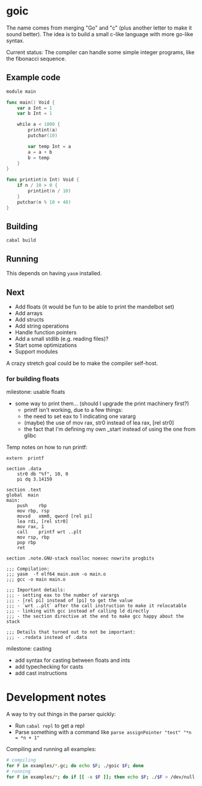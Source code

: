 
# goic

The name comes from merging "Go" and "c" (plus another letter to make it sound better).
The idea is to build a small c-like language with more go-like syntax.

Current status: The compiler can handle some simple integer programs, like the
fibonacci sequence.

## Example code

```go
module main

func main() Void {
    var a Int = 1
    var b Int = 1

    while a < 1000 {
        printint(a)
        putchar(10)

        var temp Int = a
        a = a + b
        b = temp
    }
}

func printint(n Int) Void {
    if n / 10 > 0 {
        printint(n / 10)
    }
    putchar(n % 10 + 48)
}
```

## Building

`cabal build`

## Running

This depends on having `yasm` installed.

## Next

- Add floats (it would be fun to be able to print the mandelbot set)
- Add arrays
- Add structs
- Add string operations
- Handle function pointers
- Add a small stdlib (e.g. reading files)?
- Start some optimizations
- Support modules

A crazy stretch goal could be to make the compiler self-host.

### for building floats

milestone: usable floats

- some way to print them... (should I upgrade the print machinery first?)
    - printf isn't working, due to a few things:
    - the need to set eax to 1 indicating one vararg
    - (maybe) the use of mov rax, str0 instead of lea rax, [rel str0]
    - the fact that I'm defining my own _start instead of using the one from glibc

Temp notes on how to run printf:

```
extern	printf

section	.data
	str0 db "%f", 10, 0
    pi dq 3.14159

section	.text
global	main
main:
	push	rbp
	mov	rbp, rsp
    movsd	xmm0, qword [rel pi]
	lea	rdi, [rel str0]
    mov rax, 1
	call	printf wrt ..plt
	mov	rsp, rbp
	pop	rbp
	ret

section .note.GNU-stack noalloc noexec nowrite progbits

;;; Compilation:
;;; yasm  -f elf64 main.asm -o main.o
;;; gcc -o main main.o

;;; Important details:
;;; - setting eax to the number of varargs
;;; - [rel pi] instead of [pi] to get the value
;;; - `wrt ..plt` after the call instruction to make it relocatable
;;; - linking with gcc instead of calling ld directly
;;; - the section directive at the end to make gcc happy about the stack

;;; Details that turned out to not be important:
;;; - .rodata instead of .data
```


milestone: casting

- add syntax for casting between floats and ints
- add typechecking for casts
- add cast instructions

# Development notes

A way to try out things in the parser quickly:

- Run `cabal repl` to get a repl
- Parse something with a command like `parse assignPointer "test" "*n = *n + 1"`

Compiling and running all examples:

```bash
# compiling
for F in examples/*.gc; do echo $F; ./goic $F; done
# running
for F in examples/*; do if [[ -x $F ]]; then echo $F; ./$F > /dev/null; echo $?; fi; done
```
